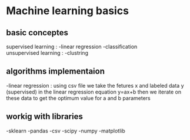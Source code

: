 # Machine learning basics
## basic conceptes
supervised learning : 
-linear regression  -classification<br>
unsupervised learning :
-clustring 
## algorithms implementaion 
-linear regression : using csv file we take the fetures x and labeled data y (supervised) in the linear regression equation y=ax+b then we iterate on these data to get the optimum value for a and b parameters
## workig with libraries
-sklearn -pandas -csv -scipy -numpy -matplotlib
